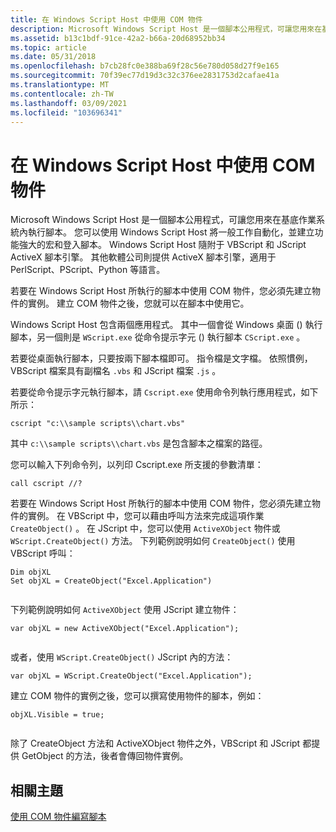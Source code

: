 ```yaml
---
title: 在 Windows Script Host 中使用 COM 物件
description: Microsoft Windows Script Host 是一個腳本公用程式，可讓您用來在基底作業系統內執行腳本。
ms.assetid: b13c1bdf-91ce-42a2-b66a-20d68952bb34
ms.topic: article
ms.date: 05/31/2018
ms.openlocfilehash: b7cb28fc0e388ba69f28c56e780d058d27f9e165
ms.sourcegitcommit: 70f39ec77d19d3c32c376ee2831753d2cafae41a
ms.translationtype: MT
ms.contentlocale: zh-TW
ms.lasthandoff: 03/09/2021
ms.locfileid: "103696341"
---
```

# <a name="using-com-objects-in-windows-script-host"></a>在 Windows Script Host 中使用 COM 物件

Microsoft Windows Script Host 是一個腳本公用程式，可讓您用來在基底作業系統內執行腳本。 您可以使用 Windows Script Host 將一般工作自動化，並建立功能強大的宏和登入腳本。 Windows Script Host 隨附于 VBScript 和 JScript ActiveX 腳本引擎。 其他軟體公司則提供 ActiveX 腳本引擎，適用于 PerlScript、PScript、Python 等語言。

若要在 Windows Script Host 所執行的腳本中使用 COM 物件，您必須先建立物件的實例。 建立 COM 物件之後，您就可以在腳本中使用它。

Windows Script Host 包含兩個應用程式。 其中一個會從 Windows 桌面 () 執行腳本，另一個則是 `WScript.exe` 從命令提示字元 () 執行腳本 `CScript.exe` 。

若要從桌面執行腳本，只要按兩下腳本檔即可。 指令檔是文字檔。 依照慣例，VBScript 檔案具有副檔名 `.vbs` 和 JScript 檔案 `.js` 。

若要從命令提示字元執行腳本，請 `Cscript.exe` 使用命令列執行應用程式，如下所示：

```console
cscript "c:\\sample scripts\\chart.vbs"
```

其中 `c:\\sample scripts\\chart.vbs` 是包含腳本之檔案的路徑。

您可以輸入下列命令列，以列印 Cscript.exe 所支援的參數清單：

```console
call cscript //?
```

若要在 Windows Script Host 所執行的腳本中使用 COM 物件，您必須先建立物件的實例。 在 VBScript 中，您可以藉由呼叫方法來完成這項作業 `CreateObject()` 。 在 JScript 中，您可以使用 `ActiveXObject` 物件或 `WScript.CreateObject()` 方法。 下列範例說明如何 `CreateObject()` 使用 VBScript 呼叫：


```VB
Dim objXL
Set objXL = CreateObject("Excel.Application")
 
```



下列範例說明如何 `ActiveXObject` 使用 JScript 建立物件：


```JScript
var objXL = new ActiveXObject("Excel.Application");
 
```
或者，使用 `WScript.CreateObject()` JScript 內的方法：

```JScript
var objXL = WScript.CreateObject("Excel.Application");
```


建立 COM 物件的實例之後，您可以撰寫使用物件的腳本，例如：


```VB
objXL.Visible = true;
 
```



除了 CreateObject 方法和 ActiveXObject 物件之外，VBScript 和 JScript 都提供 GetObject 的方法，後者會傳回物件實例。

## <a name="related-topics"></a>相關主題

<dl> <dt>

[使用 COM 物件編寫腳本](scripting-with-com-objects.md)
</dt> </dl>

 

 




